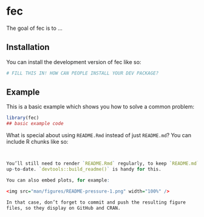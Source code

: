 
<!-- README.md is generated from README.Rmd. Please edit that file -->

# fec

<!-- badges: start -->
<!-- badges: end -->

The goal of fec is to …

## Installation

You can install the development version of fec like so:

``` r
# FILL THIS IN! HOW CAN PEOPLE INSTALL YOUR DEV PACKAGE?
```

## Example

This is a basic example which shows you how to solve a common problem:

``` r
library(fec)
## basic example code
```

What is special about using `README.Rmd` instead of just `README.md`?
You can include R chunks like so:

``` r


You’ll still need to render `README.Rmd` regularly, to keep `README.md`
up-to-date. `devtools::build_readme()` is handy for this.

You can also embed plots, for example:

<img src="man/figures/README-pressure-1.png" width="100%" />

In that case, don’t forget to commit and push the resulting figure
files, so they display on GitHub and CRAN.
